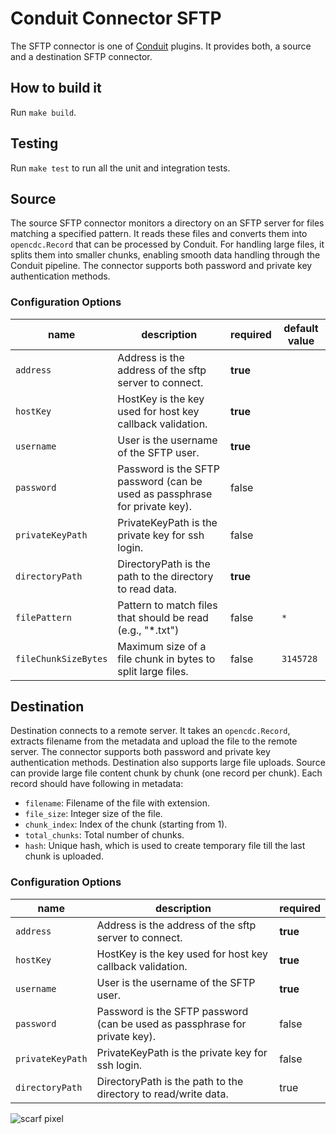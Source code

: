 # Conduit Connector SFTP

The SFTP connector is one of [Conduit](https://github.com/ConduitIO/conduit) plugins. It
provides both, a source and a destination SFTP connector.

## How to build it

Run `make build`.

## Testing

Run `make test` to run all the unit and integration tests.

## Source

The source SFTP connector monitors a directory on an SFTP server for files matching a specified pattern. It reads these files and converts them into `opencdc.Record` that can be processed by Conduit. For handling large files, it splits them into smaller chunks, enabling smooth data handling through the Conduit pipeline.
The connector supports both password and private key authentication methods.

### Configuration Options

| name           | description                                                                                           | required | default value |
| -------------- | ----------------------------------------------------------------------------------------------------- | -------- | -------- |
| `address` | Address is the address of the sftp server to connect.| **true** |  |
| `hostKey` | HostKey is the key used for host key callback validation.| **true** |  |
| `username`| User is the username of the SFTP user. | **true** |  |
| `password`| Password is the SFTP password (can be used as passphrase for private key). | false |  |
| `privateKeyPath`| PrivateKeyPath is the private key for ssh login.| false |  |
| `directoryPath` | DirectoryPath is the path to the directory to read data. | **true** |  |
| `filePattern` | Pattern to match files that should be read (e.g., "*.txt") | false | `*` |
| `fileChunkSizeBytes` | Maximum size of a file chunk in bytes to split large files. | false | `3145728` |

## Destination

Destination connects to a remote server. It takes an `opencdc.Record`, extracts filename from the metadata and upload the file to the remote server. The connector supports both password and private key authentication methods.
Destination also supports large file uploads. Source can provide large file content chunk by chunk (one record per chunk). Each record should have following in metadata:

* `filename`: Filename of the file with extension.
* `file_size`: Integer size of the file.
* `chunk_index`: Index of the chunk (starting from 1).
* `total_chunks`: Total number of chunks.
* `hash`: Unique hash, which is used to create temporary file till the last chunk is uploaded.

### Configuration Options

| name           | description                                                                                           | required |
| -------------- | ----------------------------------------------------------------------------------------------------- | -------- |
| `address` | Address is the address of the sftp server to connect.| **true** |
| `hostKey` | HostKey is the key used for host key callback validation.| **true** |
| `username`| User is the username of the SFTP user. | **true** |
| `password`| Password is the SFTP password (can be used as passphrase for private key). | false |
| `privateKeyPath`| PrivateKeyPath is the private key for ssh login.| false |
| `directoryPath` | DirectoryPath is the path to the directory to read/write data. | true |

![scarf pixel](https://static.scarf.sh/a.png?x-pxid=64b333ae-77ad-4895-a5cd-a73bb14362d9)
